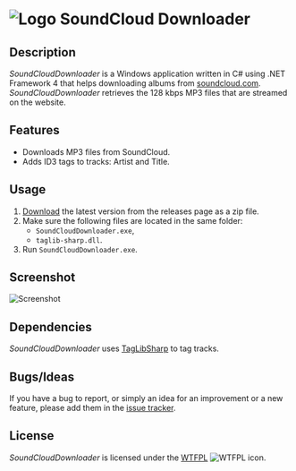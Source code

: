![Logo](http://i.imgur.com/DyUxyq6.png) SoundCloud Downloader
============================================================

Description
-----------

_SoundCloudDownloader_ is a Windows application written in C# using .NET Framework 4 that helps downloading albums from [soundcloud.com](http://soundcloud.com). _SoundCloudDownloader_ retrieves the 128 kbps MP3 files that are streamed on the website.

Features
--------

* Downloads MP3 files from SoundCloud.
* Adds ID3 tags to tracks: Artist and Title.

Usage
-----

1. [Download](https://github.com/Otiel/SoundCloudDownloader/releases/latest) the latest version from the releases page as a zip file.
2. Make sure the following files are located in the same folder:
    * `SoundCloudDownloader.exe`,
    * `taglib-sharp.dll`.
3. Run `SoundCloudDownloader.exe`.

Screenshot
----------

![Screenshot](http://i.imgur.com/Dy1UZfU.png)

Dependencies
------------

_SoundCloudDownloader_ uses [TagLibSharp](https://github.com/mono/taglib-sharp) to tag tracks.

Bugs/Ideas
----------

If you have a bug to report, or simply an idea for an improvement or a new feature, please add them in the [issue tracker](https://github.com/Otiel/SoundCloudDownloader/issues).

License
-------

_SoundCloudDownloader_ is licensed under the [WTFPL](http://www.wtfpl.net/) ![WTFPL icon](http://i.imgur.com/AsWaQQl.png).
